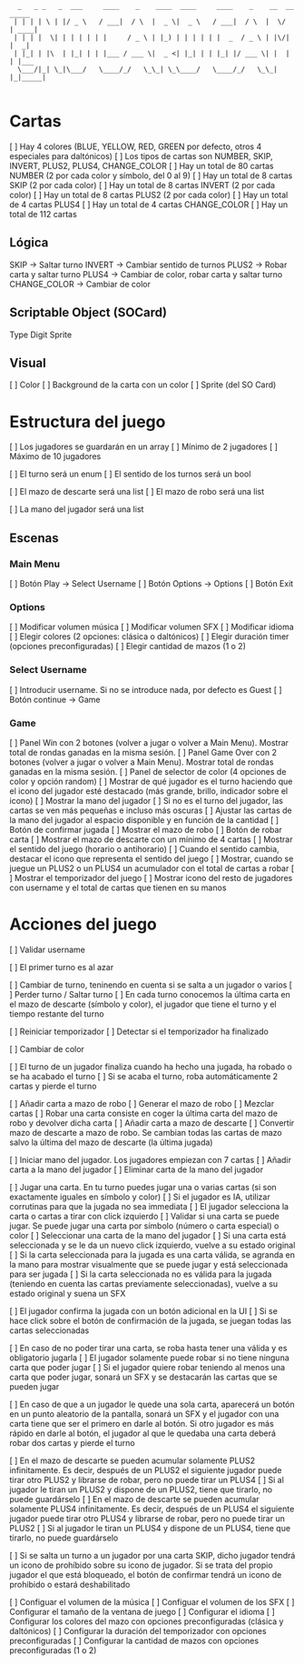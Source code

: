 ```
  _   _ _   _  ___     ____    _    ____  ____     ____    _    __  __ _____ 
 | | | | \ | |/ _ \   / ___|  / \  |  _ \|  _ \   / ___|  / \  |  \/  | ____|
 | | | |  \| | | | | | |     / _ \ | |_) | | | | | |  _  / _ \ | |\/| |  _|  
 | |_| | |\  | |_| | | |___ / ___ \|  _ <| |_| | | |_| |/ ___ \| |  | | |___ 
  \___/|_| \_|\___/   \____/_/   \_\_| \_\____/   \____/_/   \_\_|  |_|_____|
                                                                             
```

# Cartas

[ ] Hay 4 colores (BLUE, YELLOW, RED, GREEN por defecto, otros 4 especiales para daltónicos)
[ ] Los tipos de cartas son NUMBER, SKIP, INVERT, PLUS2, PLUS4, CHANGE_COLOR
[ ] Hay un total de 80 cartas NUMBER (2 por cada color y símbolo, del 0 al 9)
[ ] Hay un total de 8 cartas SKIP (2 por cada color)
[ ] Hay un total de 8 cartas INVERT (2 por cada color)
[ ] Hay un total de 8 cartas PLUS2 (2 por cada color)
[ ] Hay un total de 4 cartas PLUS4
[ ] Hay un total de 4 cartas CHANGE_COLOR
[ ] Hay un total de 112 cartas

## Lógica

SKIP -> Saltar turno
INVERT -> Cambiar sentido de turnos
PLUS2 -> Robar carta y saltar turno
PLUS4 -> Cambiar de color, robar carta y saltar turno
CHANGE_COLOR -> Cambiar de color

## Scriptable Object (SOCard)

Type
Digit
Sprite

## Visual

[ ] Color
[ ] Background de la carta con un color
[ ] Sprite (del SO Card)


# Estructura del juego 

[ ] Los jugadores se guardarán en un array
[ ] Mínimo de 2 jugadores
[ ] Máximo de 10 jugadores

[ ] El turno será un enum
[ ] El sentido de los turnos será un bool

[ ] El mazo de descarte será una list
[ ] El mazo de robo será una list

[ ] La mano del jugador será una list

## Escenas

### Main Menu

[ ] Botón Play -> Select Username
[ ] Botón Options -> Options
[ ] Botón Exit

### Options

[ ] Modificar volumen música
[ ] Modificar volumen SFX
[ ] Modificar idioma
[ ] Elegir colores (2 opciones: clásica o daltónicos)
[ ] Elegir duración timer (opciones preconfiguradas)
[ ] Elegir cantidad de mazos (1 o 2)

### Select Username

[ ] Introducir username. Si no se introduce nada, por defecto es Guest
[ ] Botón continue -> Game

### Game

[ ] Panel Win con 2 botones (volver a jugar o volver a Main Menu). Mostrar total de rondas ganadas en la misma sesión.
[ ] Panel Game Over con 2 botones (volver a jugar o volver a Main Menu). Mostrar total de rondas ganadas en la misma sesión.
[ ] Panel de selector de color (4 opciones de color y opción random)
[ ] Mostrar de qué jugador es el turno haciendo que el icono del jugador esté destacado (más grande, brillo, indicador sobre el icono)
[ ] Mostrar la mano del jugador
[ ] Si no es el turno del jugador, las cartas se ven más pequeñas e incluso más oscuras
[ ] Ajustar las cartas de la mano del jugador al espacio disponible y en función de la cantidad
[ ] Botón de confirmar jugada
[ ] Mostrar el mazo de robo
[ ] Botón de robar carta
[ ] Mostrar el mazo de descarte con un mínimo de 4 cartas
[ ] Mostrar el sentido del juego (horario o antihorario)
[ ] Cuando el sentido cambia, destacar el icono que representa el sentido del juego
[ ] Mostrar, cuando se juegue un PLUS2 o un PLUS4 un acumulador con el total de cartas a robar
[ ] Mostrar el temporizador del juego
[ ] Mostrar icono del resto de jugadores con username y el total de cartas que tienen en su manos



# Acciones del juego

[ ] Validar username

[ ] El primer turno es al azar

[ ] Cambiar de turno, teninendo en cuenta si se salta a un jugador o varios
[ ] Perder turno / Saltar turno
[ ] En cada turno conocemos la última carta en el mazo de descarte (símbolo y color), el jugador que tiene el turno y el tiempo restante del turno

[ ] Reiniciar temporizador
[ ] Detectar si el temporizador ha finalizado

[ ] Cambiar de color

[ ] El turno de un jugador finaliza cuando ha hecho una jugada, ha robado o se ha acabado el turno
[ ] Si se acaba el turno, roba automáticamente 2 cartas y pierde el turno

[ ] Añadir carta a mazo de robo
[ ] Generar el mazo de robo
[ ] Mezclar cartas
[ ] Robar una carta consiste en coger la última carta del mazo de robo y devolver dicha carta
[ ] Añadir carta a mazo de descarte
[ ] Convertir mazo de descarte a mazo de robo. Se cambian todas las cartas de mazo salvo la última del mazo de descarte (la última jugada)

[ ] Iniciar mano del jugador. Los jugadores empiezan con 7 cartas
[ ] Añadir carta a la mano del jugador
[ ] Eliminar carta de la mano del jugador

[ ] Jugar una carta. En tu turno puedes jugar una o varias cartas (si son exactamente iguales en símbolo y color)
[ ] Si el jugador es IA, utilizar corrutinas para que la jugada no sea immediata
[ ] El jugador selecciona la carta o cartas a tirar con click izquierdo
[ ] Validar si una carta se puede jugar. Se puede jugar una carta por símbolo (número o carta especial) o color
[ ] Seleccionar una carta de la mano del jugador
[ ] Si una carta está seleccionada y se le da un nuevo click izquierdo, vuelve a su estado original
[ ] Si la carta seleccionada para la jugada es una carta válida, se agranda en la mano para mostrar visualmente que se puede jugar y está seleccionada para ser jugada
[ ] Si la carta seleccionada no es válida para la jugada (teniendo en cuenta las cartas previamente seleccionadas), vuelve a su estado original y suena un SFX

[ ] El jugador confirma la jugada con un botón adicional en la UI
[ ] Si se hace click sobre el botón de confirmación de la jugada, se juegan todas las cartas seleccionadas

[ ] En caso de no poder tirar una carta, se roba hasta tener una válida y es obligatorio jugarla
[ ] El jugador solamente puede robar si no tiene ninguna carta que poder jugar
[ ] Si el jugador quiere robar teniendo al menos una carta que poder jugar, sonará un SFX y se destacarán las cartas que se pueden jugar

[ ] En caso de que a un jugador le quede una sola carta, aparecerá un botón en un punto aleatorio de la pantalla, sonará un SFX y el jugador con una carta tiene que ser el primero en darle al botón. Si otro jugador es más rápido en darle al botón, el jugador al que le quedaba una carta deberá robar dos cartas y pierde el turno

[ ] En el mazo de descarte se pueden acumular solamente PLUS2 infinitamente. Es decir, después de un PLUS2 el siguiente jugador puede tirar otro PLUS2 y librarse de robar, pero no puede tirar un PLUS4
[ ] Si al jugador le tiran un PLUS2 y dispone de un PLUS2, tiene que tirarlo, no puede guardárselo 
[ ] En el mazo de descarte se pueden acumular solamente PLUS4 infinitamente. Es decir, después de un PLUS4 el siguiente jugador puede tirar otro PLUS4 y librarse de robar, pero no puede tirar un PLUS2
[ ] Si al jugador le tiran un PLUS4 y dispone de un PLUS4, tiene que tirarlo, no puede guardárselo

[ ] Si se salta un turno a un jugador por una carta SKIP, dicho jugador tendrá un icono de prohíbido sobre su icono de jugador. Si se trata del propio jugador el que está bloqueado, el botón de confirmar tendrá un icono de prohibido o estará deshabilitado 

[ ] Configuar el volumen de la música
[ ] Configuar el volumen de los SFX
[ ] Configurar el tamaño de la ventana de juego
[ ] Configurar el idioma
[ ] Configurar los colores del mazo con opciones preconfiguradas (clásica y daltónicos)
[ ] Configurar la duración del temporizador con opciones preconfiguradas
[ ] Configurar la cantidad de mazos con opciones preconfiguradas (1 o 2)